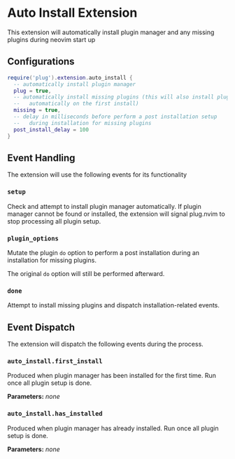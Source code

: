 # Auto Install Extension

This extension will automatically install plugin manager and any missing
plugins during neovim start up

## Configurations

```lua
require('plug').extension.auto_install {
  -- automatically install plugin manager
  plug = true,
  -- automatically install missing plugins (this will also install plugins
  --   automatically on the first install)
  missing = true,
  -- delay in milliseconds before perform a post installation setup
  --   during installation for missing plugins
  post_install_delay = 100
}
```

## Event Handling

The extension will use the following events for its functionality

### `setup`

Check and attempt to install plugin manager automatically. If plugin manager
cannot be found or installed, the extension will signal plug.nvim to stop
processing all plugin setup.

### `plugin_options`

Mutate the plugin `do` option to perform a post installation during an
installation for missing plugins.

The original `do` option will still be performed afterward.

### `done`

Attempt to install missing plugins and dispatch installation-related events.

## Event Dispatch

The extension will dispatch the following events during the process.

### `auto_install.first_install`

Produced when plugin manager has been installed for the first time. Run once all
plugin setup is done.

**Parameters:** _none_

### `auto_install.has_installed`

Produced when plugin manager has already installed. Run once all plugin setup is
done.

**Parameters:** _none_
